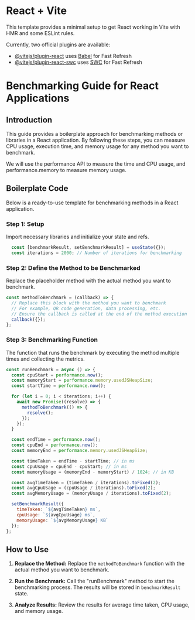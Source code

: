 # React + Vite

This template provides a minimal setup to get React working in Vite with HMR and some ESLint rules.

Currently, two official plugins are available:

- [@vitejs/plugin-react](https://github.com/vitejs/vite-plugin-react/blob/main/packages/plugin-react/README.md) uses [Babel](https://babeljs.io/) for Fast Refresh
- [@vitejs/plugin-react-swc](https://github.com/vitejs/vite-plugin-react-swc) uses [SWC](https://swc.rs/) for Fast Refresh



# Benchmarking Guide for React Applications

## Introduction

This guide provides a boilerplate approach for benchmarking methods or libraries in a React application. By following these steps, you can measure CPU usage, execution time, and memory usage for any method you want to benchmark.

We will use the performance API to measure the time and CPU usage, and performance.memory to measure memory usage.

## Boilerplate Code

Below is a ready-to-use template for benchmarking methods in a React application.

### Step 1: Setup

Import necessary libraries and initialize your state and refs.

```jsx
  const [benchmarkResult, setBenchmarkResult] = useState({});
  const iterations = 2000; // Number of iterations for benchmarking
```

### Step 2: Define the Method to be Benchmarked

Replace the placeholder method with the actual method you want to benchmark.

```jsx
const methodToBenchmark = (callback) => {
  // Replace this block with the method you want to benchmark
  // For example, QR code generation, data processing, etc.
  // Ensure the callback is called at the end of the method execution
  callback({});
};
```

### Step 3: Benchmarking Function

The function that runs the benchmark by executing the method multiple times and collecting the metrics.

```jsx
const runBenchmark = async () => {
  const cpuStart = performance.now();
  const memoryStart = performance.memory.usedJSHeapSize;
  const startTime = performance.now();

  for (let i = 0; i < iterations; i++) {
    await new Promise((resolve) => {
      methodToBenchmark(() => {
        resolve();
      });
    });
  }

  const endTime = performance.now();
  const cpuEnd = performance.now();
  const memoryEnd = performance.memory.usedJSHeapSize;

  const timeTaken = endTime - startTime; // in ms
  const cpuUsage = cpuEnd - cpuStart; // in ms
  const memoryUsage = (memoryEnd - memoryStart) / 1024; // in KB

  const avgTimeTaken = (timeTaken / iterations).toFixed(2);
  const avgCpuUsage = (cpuUsage / iterations).toFixed(2);
  const avgMemoryUsage = (memoryUsage / iterations).toFixed(2);

  setBenchmarkResult({
    timeTaken: `${avgTimeTaken} ms`,
    cpuUsage: `${avgCpuUsage} ms`,
    memoryUsage: `${avgMemoryUsage} KB`
  });
};
```


## How to Use


1. **Replace the Method:**
   Replace the `methodToBenchmark` function with the actual method you want to benchmark.

2. **Run the Benchmark:**
   Call the "runBenchmark" method to start the benchmarking process. The results will be stored in `benchmarkResult` state.

3. **Analyze Results:**
   Review the results for average time taken, CPU usage, and memory usage.

